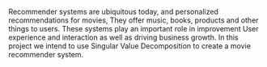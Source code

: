 Recommender systems are ubiquitous today, and personalized recommendations for movies, 
They offer music, books, products and other things to users. 
These systems play an important role in improvement User experience and interaction as well as driving business growth. 
In this project we intend to use Singular Value Decomposition to create a movie recommender system.
